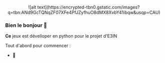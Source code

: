 <p align="center">![alt text](https://encrypted-tbn0.gstatic.com/images?q=tbn:ANd9GcTQNqZF07XFe4PfJZyfhuO8dMX8XvbY41ibqw&usqp=CAU) 



### Bien le bonjour 👋


**Ce** jeux est dévelloper en python pour le projet d'E3IN

Tout d'abord pour commencer :

- 🔭 
